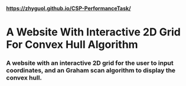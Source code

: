 #### https://zhyguol.github.io/CSP-PerformanceTask/

# A Website With Interactive 2D Grid For Convex Hull Algorithm


### A website with an interactive 2D grid for the user to input coordinates, and an Graham scan algorithm to display the convex hull.
